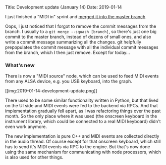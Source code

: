 Title: Development update (January 14)
Date: 2019-01-14

I just finished a "MIDI in" sprint and [merged it into the master
branch](https://github.com/odahoda/noisicaa/commit/f4ce7f53d2f031967d07d48fbaf279e3aac5332b).

Oops, I just noticed that I forgot to remove the commit messages from the branch. I usually to a
`git merge --squash [branch]`, so there's just one big commit to the master branch, instead of
dozens of small ones, and also write a commit message summarizing all the changes. git helpfully
prepopulates the commit message with all the individual commit messages from the branch, which I
then just remove. Except for today...

### What's new

There is now a "MIDI source" node, which can be used to feed MIDI events from any ALSA device, e.g. you USB keyboard, into the graph.

[[img:2019-01-14-development-update.png]]

There used to be some similar functionality written in Python, but that lived on the UI side and
MIDI events were fed to the backend via RPCs. And that implementation gradually fell apart, as I was
refactoring things over the past month. So the only place where it was used (the onscreen keyboard
in the instrument library, which could be connected to a real MIDI keyboard) didn't even work
anymore.

The new implementation is pure C++ and MIDI events are collected directly in the audio
thread. Of course except for that onscreen keyboard, which still has to send it's MIDI events via
RPC to the engine. But that's now done using the same mechanism for communicating with node
processors, which is also used for other things.
